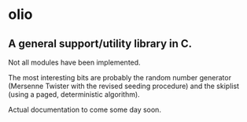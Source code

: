 # olio
## A general support/utility library in C.

Not all modules have been implemented.

The most interesting bits are probably the random number generator (Mersenne Twister with the revised seeding procedure) and the skiplist (using a paged, deterministic algorithm).

Actual documentation to come some day soon.